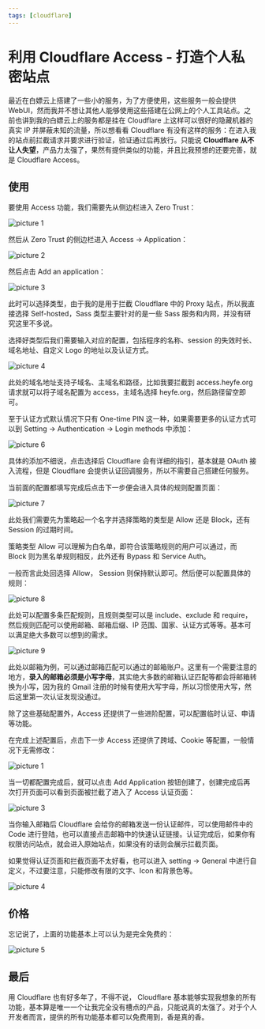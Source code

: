 ```yaml
---
tags: [cloudflare]
---
```


# 利用 Cloudflare Access - 打造个人私密站点

最近在白嫖云上搭建了一些小的服务，为了方便使用，这些服务一般会提供 WebUI，然而我并不想让其他人能够使用这些搭建在公网上的个人工具站点。之前也讲到我的白嫖云上的服务都是挂在 Cloudflare 上这样可以很好的隐藏机器的真实 IP 并屏蔽未知的流量，所以想看看 Cloudflare 有没有这样的服务：在进入我的站点前拦截请求并要求进行验证，验证通过后再放行。只能说 **Cloudflare 从不让人失望**，产品力太强了，果然有提供类似的功能，并且比我预想的还要完善，就是 Cloudflare Access。

## 使用

要使用 Access 功能，我们需要先从侧边栏进入 Zero Trust：

![picture 1](https://stg.heyfe.org/images/blog-cloudflare-access-1680920254081.png)

然后从 Zero Trust 的侧边栏进入 Access -> Application：

![picture 2](https://stg.heyfe.org/images/blog-cloudflare-access-1680920332807.png)

然后点击 Add an application：

![picture 3](https://stg.heyfe.org/images/blog-cloudflare-access-1680920419991.png)

此时可以选择类型，由于我的是用于拦截 Cloudflare 中的 Proxy 站点，所以我直接选择 Self-hosted，Sass 类型主要针对的是一些 Sass 服务和内网，并没有研究这里不多说。

选择好类型后我们需要输入对应的配置，包括程序的名称、session 的失效时长、域名地址、自定义 Logo 的地址以及认证方式。

![picture 4](https://stg.heyfe.org/images/blog-cloudflare-access-1680920975977.png)

此处的域名地址支持子域名、主域名和路径，比如我要拦截到 access.heyfe.org 请求就可以将子域名配置为 access，主域名选择 heyfe.org，然后路径留空即可。

至于认证方式默认情况下只有 One-time PIN 这一种，如果需要更多的认证方式可以到 Setting -> Authentication -> Login methods 中添加：

![picture 6](https://stg.heyfe.org/images/blog-cloudflare-access-1680921208375.png)

具体的添加不细说，点击选择后 Cloudflare 会有详细的指引，基本就是 OAuth 接入流程，但是 Cloudflare 会提供认证回调服务，所以不需要自己搭建任何服务。

当前面的配置都填写完成后点击下一步便会进入具体的规则配置页面：

![picture 7](https://stg.heyfe.org/images/blog-cloudflare-access-1680927807811.png)

此处我们需要先为策略起一个名字并选择策略的类型是 Allow 还是 Block，还有 Session 的过期时间。

策略类型 Allow 可以理解为白名单，即符合该策略规则的用户可以通过，而 Block 则为黑名单规则相反，此外还有 Bypass 和 Service Auth。

一般而言此处回选择 Allow， Session 则保持默认即可。然后便可以配置具体的规则：

![picture 8](https://stg.heyfe.org/images/blog-cloudflare-access-1680928049129.png)

此处可以配置多条匹配规则，且规则类型可以是 include、exclude 和 require，然后规则匹配可以使用邮箱、邮箱后缀、IP 范围、国家、认证方式等等。基本可以满足绝大多数可以想到的需求。

![picture 9](https://stg.heyfe.org/images/blog-cloudflare-access-1680928239092.png)

此处以邮箱为例，可以通过邮箱匹配可以通过的邮箱账户。这里有一个需要注意的地方，**录入的邮箱必须是小写字母**，其实绝大多数的邮箱认证匹配等都会将邮箱转换为小写，因为我的 Gmail 注册的时候有使用大写字母，所以习惯使用大写，然后这里第一次认证发现没通过。

除了这些基础配置外，Access 还提供了一些进阶配置，可以配置临时认证、申请等功能。

在完成上述配置后，点击下一步 Access 还提供了跨域、Cookie 等配置，一般情况下无需修改：

![picture 1](https://stg.heyfe.org/images/blog-cloudflare-access-application-1680928553548.png)

当一切都配置完成后，就可以点击 Add Application 按钮创建了，创建完成后再次打开页面可以看到页面被拦截了进入了 Access 认证页面：

![picture 3](https://stg.heyfe.org/images/blog-cloudflare-access-application-1680928785674.png)

当你输入邮箱后 Cloudflare 会给你的邮箱发送一份认证邮件，可以使用邮件中的 Code 进行登陆，也可以直接点击邮箱中的快速认证链接。认证完成后，如果你有权限访问站点，就会进入原始站点，如果没有的话则会展示拦截页面。

如果觉得认证页面和拦截页面不太好看，也可以进入 setting -> General 中进行自定义，不过要注意，只能修改有限的文字、Icon 和背景色等。

![picture 4](https://stg.heyfe.org/images/blog-cloudflare-access-application-1680929022777.png)

## 价格

忘记说了，上面的功能基本上可以认为是完全免费的：

![picture 5](https://stg.heyfe.org/images/blog-cloudflare-access-application-1680929107027.png)

## 最后

用 Cloudflare 也有好多年了，不得不说， Cloudflare 基本能够实现我想象的所有功能，基本算是唯一一个让我完全没有槽点的产品，只能说真的太强了。对于个人开发者而言，提供的所有功能基本都可以免费用到，香是真的香。
